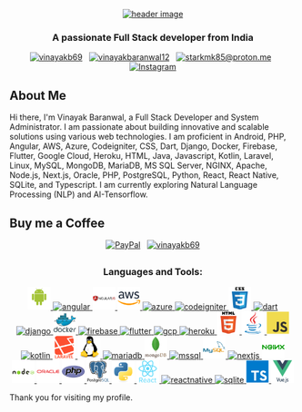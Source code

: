 <p align="center" dir="auto">
  <a href="https://github.com/vinayakbaranwal12" rel="nofollow">
  <img src="https://media.licdn.com/dms/image/D4D16AQGbOmSGkM6VGQ/profile-displaybackgroundimage-shrink_200_800/0/1683220121429?e=2147483647&v=beta&t=XMvGO2kiLLqLTU9hJ4g3jSdmdbD6p5NXYtiKU32prYA" alt="header image" style="max-width: 100%;">
  </a>
</p>

<!--<h1 align="center">Hi 👋, I'm Vinayak Baranwal</h1>-->
<h3 align="center">A passionate Full Stack developer from India</h3>
<!--
- 👋 Hi, I’m @vinayakbaranwal12
- 👀 I’m interested in Python3 and Javascript
- 🌱 I’m currently learning NLP and AI-Tensorflow
- 💞️ I’m looking to collaborate on NLP Based Project
- 📫 reach me vinayakbaranwal12@gmail.com
- I am stydying B.Tech CSE
- Aspiring Developer
-->

<p align="center"> <a href="https://twitter.com/vinayakb69" target="blank"><img src="https://img.shields.io/badge/Twitter-1DA1F2?style=for-the-badge&logo=twitter&logoColor=white" alt="vinayakb69" /></a> &nbsp; <a href="https://www.linkedin.com/in/vinayakbaranwal12" target="blank"><img src="https://img.shields.io/badge/LinkedIn-0077B5?style=for-the-badge&logo=linkedin&logoColor=white" alt="vinayakbaranwal12" /></a> &nbsp; <a href="mailto:starkmk85@proton.me" target="blank"><img src="https://img.shields.io/badge/ProtonMail-8B89CC?style=for-the-badge&logo=protonmail&logoColor=white" alt="starkmk85@proton.me" /></a> &nbsp; <a href="https://instagram.com/vinayakbaranwal9" target="blank"><img src="https://img.shields.io/badge/Instagram-E4405F?style=for-the-badge&logo=instagram&logoColor=white" alt="Instagram" /></a> <!-- &nbsp;<a href="https://hypweb.in/vinayakportfolio" rel="nofollow"><img src="https://camo.githubusercontent.com/5ca8cb0e83604fdfb3cb339938a06d51d61d38ccf32649c7e35f9311f128e35e/68747470733a2f2f696d672e736869656c64732e696f2f62616467652f506f7274666f6c696f2d3761356334623f7374796c653d666f722d7468652d6261646765" data-canonical-src="https://img.shields.io/badge/Portfolio-7a5c4b?style=for-the-badge" style="max-width: 100%;">
  </a>--> </p>

<!-- - 📫 How to reach me **vinayakbaranwal12@gmail.com / starkmk85@proton.me**-->


## About Me
Hi there, I'm Vinayak Baranwal, a Full Stack Developer and System Administrator. I am passionate about building innovative and scalable solutions using various web technologies. I am proficient in Android, PHP, Angular, AWS, Azure, Codeigniter, CSS, Dart, Django, Docker, Firebase, Flutter, Google Cloud, Heroku, HTML, Java, Javascript, Kotlin, Laravel, Linux, MySQL, MongoDB, MariaDB, MS SQL Server, NGINX, Apache, Node.js, Next.js, Oracle, PHP, PostgreSQL, Python, React, React Native, SQLite, and Typescript. I am currently exploring Natural Language Processing (NLP) and AI-Tensorflow.


## Buy me a Coffee
<p align="center"> <a href="https://paypal.me/baranwalvinayak" target="blank"><img src="https://img.shields.io/badge/PayPal-00457C?style=for-the-badge&logo=paypal&logoColor=white" alt="PayPal" /></a> &nbsp; <a href="bitcoin:bc1qzggr64zhsy8m50hatadsd9y5rn4tza8as85n63" target="blank"><img src="https://img.shields.io/badge/Bitcoin-000?style=for-the-badge&logo=bitcoin&logoColor=white" alt="vinayakb69" /></a></p>

##
<h3 align="center">Languages and Tools:</h3>
<p align="center"> <a href="https://developer.android.com" target="_blank" rel="noreferrer"> <img src="https://raw.githubusercontent.com/devicons/devicon/master/icons/android/android-original-wordmark.svg" alt="android" width="40" height="40"/> </a> <a href="https://angular.io" target="_blank" rel="noreferrer"> <img src="https://angular.io/assets/images/logos/angular/angular.svg" alt="angular" width="40" height="40"/> </a> <a href="https://angular.io" target="_blank" rel="noreferrer"> <img src="https://raw.githubusercontent.com/devicons/devicon/master/icons/angularjs/angularjs-original-wordmark.svg" alt="angularjs" width="40" height="40"/> </a> <a href="https://aws.amazon.com" target="_blank" rel="noreferrer"> <img src="https://raw.githubusercontent.com/devicons/devicon/master/icons/amazonwebservices/amazonwebservices-original-wordmark.svg" alt="aws" width="40" height="40"/> </a> <a href="https://azure.microsoft.com/en-in/" target="_blank" rel="noreferrer"> <img src="https://www.vectorlogo.zone/logos/microsoft_azure/microsoft_azure-icon.svg" alt="azure" width="40" height="40"/> </a> <a href="https://codeigniter.com" target="_blank" rel="noreferrer"> <img src="https://cdn.worldvectorlogo.com/logos/codeigniter.svg" alt="codeigniter" width="40" height="40"/> </a> <a href="https://www.w3schools.com/css/" target="_blank" rel="noreferrer"> <img src="https://raw.githubusercontent.com/devicons/devicon/master/icons/css3/css3-original-wordmark.svg" alt="css3" width="40" height="40"/> </a> <a href="https://dart.dev" target="_blank" rel="noreferrer"> <img src="https://www.vectorlogo.zone/logos/dartlang/dartlang-icon.svg" alt="dart" width="40" height="40"/> </a> <a href="https://www.djangoproject.com/" target="_blank" rel="noreferrer"> <img src="https://cdn.worldvectorlogo.com/logos/django.svg" alt="django" width="40" height="40"/> </a> <a href="https://www.docker.com/" target="_blank" rel="noreferrer"> <img src="https://raw.githubusercontent.com/devicons/devicon/master/icons/docker/docker-original-wordmark.svg" alt="docker" width="40" height="40"/> </a> <a href="https://firebase.google.com/" target="_blank" rel="noreferrer"> <img src="https://www.vectorlogo.zone/logos/firebase/firebase-icon.svg" alt="firebase" width="40" height="40"/> </a> <a href="https://flutter.dev" target="_blank" rel="noreferrer"> <img src="https://www.vectorlogo.zone/logos/flutterio/flutterio-icon.svg" alt="flutter" width="40" height="40"/> </a> <a href="https://cloud.google.com" target="_blank" rel="noreferrer"> <img src="https://www.vectorlogo.zone/logos/google_cloud/google_cloud-icon.svg" alt="gcp" width="40" height="40"/> </a> <a href="https://heroku.com" target="_blank" rel="noreferrer"> <img src="https://www.vectorlogo.zone/logos/heroku/heroku-icon.svg" alt="heroku" width="40" height="40"/> </a> <a href="https://www.w3.org/html/" target="_blank" rel="noreferrer"> <img src="https://raw.githubusercontent.com/devicons/devicon/master/icons/html5/html5-original-wordmark.svg" alt="html5" width="40" height="40"/> </a> <a href="https://www.java.com" target="_blank" rel="noreferrer"> <img src="https://raw.githubusercontent.com/devicons/devicon/master/icons/java/java-original.svg" alt="java" width="40" height="40"/> </a> <a href="https://developer.mozilla.org/en-US/docs/Web/JavaScript" target="_blank" rel="noreferrer"> <img src="https://raw.githubusercontent.com/devicons/devicon/master/icons/javascript/javascript-original.svg" alt="javascript" width="40" height="40"/> </a> <a href="https://kotlinlang.org" target="_blank" rel="noreferrer"> <img src="https://www.vectorlogo.zone/logos/kotlinlang/kotlinlang-icon.svg" alt="kotlin" width="40" height="40"/> </a> <a href="https://laravel.com/" target="_blank" rel="noreferrer"> <img src="https://raw.githubusercontent.com/devicons/devicon/master/icons/laravel/laravel-plain-wordmark.svg" alt="laravel" width="40" height="40"/> </a> <a href="https://www.linux.org/" target="_blank" rel="noreferrer"> <img src="https://raw.githubusercontent.com/devicons/devicon/master/icons/linux/linux-original.svg" alt="linux" width="40" height="40"/> </a> <a href="https://mariadb.org/" target="_blank" rel="noreferrer"> <img src="https://www.vectorlogo.zone/logos/mariadb/mariadb-icon.svg" alt="mariadb" width="40" height="40"/> </a> <a href="https://www.mongodb.com/" target="_blank" rel="noreferrer"> <img src="https://raw.githubusercontent.com/devicons/devicon/master/icons/mongodb/mongodb-original-wordmark.svg" alt="mongodb" width="40" height="40"/> </a> <a href="https://www.microsoft.com/en-us/sql-server" target="_blank" rel="noreferrer"> <img src="https://www.svgrepo.com/show/303229/microsoft-sql-server-logo.svg" alt="mssql" width="40" height="40"/> </a> <a href="https://www.mysql.com/" target="_blank" rel="noreferrer"> <img src="https://raw.githubusercontent.com/devicons/devicon/master/icons/mysql/mysql-original-wordmark.svg" alt="mysql" width="40" height="40"/> </a> <a href="https://nextjs.org/" target="_blank" rel="noreferrer"> <img src="https://cdn.worldvectorlogo.com/logos/nextjs-2.svg" alt="nextjs" width="40" height="40"/> </a> <a href="https://www.nginx.com" target="_blank" rel="noreferrer"> <img src="https://raw.githubusercontent.com/devicons/devicon/master/icons/nginx/nginx-original.svg" alt="nginx" width="40" height="40"/> </a> <a href="https://nodejs.org" target="_blank" rel="noreferrer"> <img src="https://raw.githubusercontent.com/devicons/devicon/master/icons/nodejs/nodejs-original-wordmark.svg" alt="nodejs" width="40" height="40"/> </a> <a href="https://www.oracle.com/" target="_blank" rel="noreferrer"> <img src="https://raw.githubusercontent.com/devicons/devicon/master/icons/oracle/oracle-original.svg" alt="oracle" width="40" height="40"/> </a> <a href="https://www.php.net" target="_blank" rel="noreferrer"> <img src="https://raw.githubusercontent.com/devicons/devicon/master/icons/php/php-original.svg" alt="php" width="40" height="40"/> </a> <a href="https://www.postgresql.org" target="_blank" rel="noreferrer"> <img src="https://raw.githubusercontent.com/devicons/devicon/master/icons/postgresql/postgresql-original-wordmark.svg" alt="postgresql" width="40" height="40"/> </a> <a href="https://www.python.org" target="_blank" rel="noreferrer"> <img src="https://raw.githubusercontent.com/devicons/devicon/master/icons/python/python-original.svg" alt="python" width="40" height="40"/> </a> <a href="https://reactjs.org/" target="_blank" rel="noreferrer"> <img src="https://raw.githubusercontent.com/devicons/devicon/master/icons/react/react-original-wordmark.svg" alt="react" width="40" height="40"/> </a> <a href="https://reactnative.dev/" target="_blank" rel="noreferrer"> <img src="https://reactnative.dev/img/header_logo.svg" alt="reactnative" width="40" height="40"/> </a> <a href="https://www.sqlite.org/" target="_blank" rel="noreferrer"> <img src="https://www.vectorlogo.zone/logos/sqlite/sqlite-icon.svg" alt="sqlite" width="40" height="40"/> </a> <a href="https://www.typescriptlang.org/" target="_blank" rel="noreferrer"> <img src="https://raw.githubusercontent.com/devicons/devicon/master/icons/typescript/typescript-original.svg" alt="typescript" width="40" height="40"/> </a> <a href="https://vuejs.org/" target="_blank" rel="noreferrer"> <img src="https://raw.githubusercontent.com/devicons/devicon/master/icons/vuejs/vuejs-original-wordmark.svg" alt="vuejs" width="40" height="40"/> </a> </p>

Thank you for visiting my profile.
